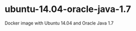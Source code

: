 ubuntu-14.04-oracle-java-1.7
============================

Docker image with Ubuntu 14.04 and Oracle Java 1.7
